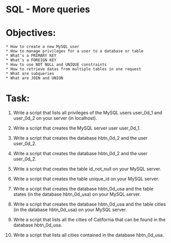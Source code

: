 # SQL - More queries

# Objectives:

    * How to create a new MySQL user
    * How to manage privileges for a user to a database or table
    * What’s a PRIMARY KEY
    * What’s a FOREIGN KEY
    * How to use NOT NULL and UNIQUE constraints
    * How to retrieve datas from multiple tables in one request
    * What are subqueries
    * What are JOIN and UNION

# Task:

1. Write a script that lists all privileges of the MySQL users user_0d_1 and user_0d_2 on your server (in localhost).

2. Write a script that creates the MySQL server user user_0d_1.

3. Write a script that creates the database hbtn_0d_2 and the user user_0d_2.

4. Write a script that creates the database hbtn_0d_2 and the user user_0d_2.

5. Write a script that creates the table id_not_null on your MySQL server.

6. Write a script that creates the table unique_id on your MySQL server.

7. Write a script that creates the database hbtn_0d_usa and the table states (in the database hbtn_0d_usa) on your MySQL server.

8. Write a script that creates the database hbtn_0d_usa and the table cities (in the database hbtn_0d_usa) on your MySQL server.

9. Write a script that lists all the cities of California that can be found in the database hbtn_0d_usa.

10. Write a script that lists all cities contained in the database hbtn_0d_usa.